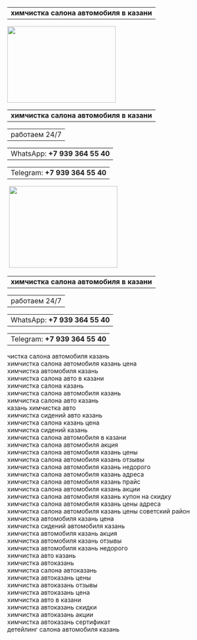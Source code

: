 <table>
<tbody>
<tr>
<td><strong> химчистка салона автомобиля в казани</strong></td>
</tr>
</tbody>
</table>
<p><img src="https://pro-service.cat/upload/images/limpieza%20tapiceria%20barcelona.jpg" alt="" width="250" height="176" /></p>
<table>
<tbody>
<tr>
<td><strong>химчистка салона автомобиля в казани</strong></td>
</tr>
</tbody>
</table>
<table>
<tbody>
<tr>
<td style="text-align: center;">работаем 24/7</td>
</tr>
</tbody>
</table>
<table>
<tbody>
<tr>
<td>WhatsApp: <strong>+7 939 364 55 40</strong></td>
</tr>
</tbody>
</table>
<table>
<tbody>
<tr>
<td>Telegram: <strong>+7 939 364 55 40</strong></td>
</tr>
</tbody>
</table>
<p>&nbsp;<img src="https://moikabegunitsy.ru/img/art/33/6.jpg" alt="" width="250" height="188" /></p>
<table>
<tbody>
<tr>
<td><strong>химчистка салона автомобиля в казани</strong></td>
</tr>
</tbody>
</table>
<table>
<tbody>
<tr>
<td>работаем 24/7</td>
</tr>
</tbody>
</table>
<table>
<tbody>
<tr>
<td>WhatsApp: <strong>+7 939 364 55 40</strong></td>
</tr>
</tbody>
</table>
<table>
<tbody>
<tr>
<td>Telegram: <strong>+7 939 364 55 40</strong></td>
</tr>
</tbody>
</table>
<p>чистка салона автомобиля казань<br />химчистка салона автомобиля казань цена<br />химчистка автомобиля казань<br />химчистка салона авто в казани<br />химчистка салона казань<br />химчистка салона автомобиля казань<br />химчистка салона авто казань<br />казань химчистка авто<br />химчистка сидений авто казань<br />химчистка салона казань цена<br />химчистка сидений казань<br />химчистка салона автомобиля в казани<br />химчистка салона автомобиля акция<br />химчистка салона автомобиля казань цены<br />химчистка салона автомобиля казань отзывы<br />химчистка салона автомобиля казань недорого<br />химчистка салона автомобиля казань адреса<br />химчистка салона автомобиля казань прайс<br />химчистка салона автомобиля казань акции<br />химчистка салона автомобиля казань купон на скидку<br />химчистка салона автомобиля казань цены адреса<br />химчистка салона автомобиля казань цены советский район<br />химчистка автомобиля казань цена<br />химчистка сидений автомобиля казань<br />химчистка автомобиля казань акция<br />химчистка автомобиля казань отзывы<br />химчистка автомобиля казань недорого<br />химчистка авто казань<br />химчистка автоказань<br />химчистка салона автоказань<br />химчистка автоказань цены<br />химчистка автоказань отзывы<br />химчистка автоказань цена<br />химчистка авто в казани<br />химчистка автоказань скидки<br />химчистка автоказань акции<br />химчистка автоказань сертификат<br />детейлинг салона автомобиля казань</p>
